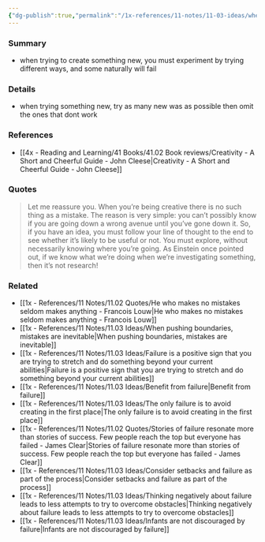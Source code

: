 ```yaml
---
{"dg-publish":true,"permalink":"/1x-references/11-notes/11-03-ideas/when-bring-creative-mistakes-help-you-find-a-new-path/","title":"When bring creative, mistakes help you find a new path","created":"2025-10-10T22:09:29.442+03:00","updated":"2025-10-10T22:44:43.721+03:00"}
---
```



### Summary
- when trying to create something new, you must experiment by trying different ways, and some naturally will fail

### Details
- when trying something new, try as many new was as possible then omit the ones that dont work

### References
- [[4x - Reading and Learning/41 Books/41.02 Book reviews/Creativity - A Short and Cheerful Guide - John Cleese\|Creativity - A Short and Cheerful Guide - John Cleese]]

### Quotes
> Let me reassure you. When you’re being creative there is no such thing as a mistake. The reason is very simple: you can’t possibly know if you are going down a wrong avenue until you’ve gone down it. So, if you have an idea, you must follow your line of thought to the end to see whether it’s likely to be useful or not. You must explore, without necessarily knowing where you’re going. As Einstein once pointed out, if we know what we’re doing when we’re investigating something, then it’s not research!

### Related
- [[1x - References/11 Notes/11.02 Quotes/He who makes no mistakes seldom makes anything - Francois Louw\|He who makes no mistakes seldom makes anything - Francois Louw]]
- [[1x - References/11 Notes/11.03 Ideas/When pushing boundaries, mistakes are inevitable\|When pushing boundaries, mistakes are inevitable]]
- [[1x - References/11 Notes/11.03 Ideas/Failure is a positive sign that you are trying to stretch and do something beyond your current abilities\|Failure is a positive sign that you are trying to stretch and do something beyond your current abilities]]
- [[1x - References/11 Notes/11.03 Ideas/Benefit from failure\|Benefit from failure]]
- [[1x - References/11 Notes/11.03 Ideas/The only failure is to avoid creating in the first place\|The only failure is to avoid creating in the first place]]
- [[1x - References/11 Notes/11.02 Quotes/Stories of failure resonate more than stories of success. Few people reach the top but everyone has failed - James Clear\|Stories of failure resonate more than stories of success. Few people reach the top but everyone has failed - James Clear]]
- [[1x - References/11 Notes/11.03 Ideas/Consider setbacks and failure as part of the process\|Consider setbacks and failure as part of the process]]
- [[1x - References/11 Notes/11.03 Ideas/Thinking negatively about failure leads to less attempts to try to overcome obstacles\|Thinking negatively about failure leads to less attempts to try to overcome obstacles]]
- [[1x - References/11 Notes/11.03 Ideas/Infants are not discouraged by failure\|Infants are not discouraged by failure]]